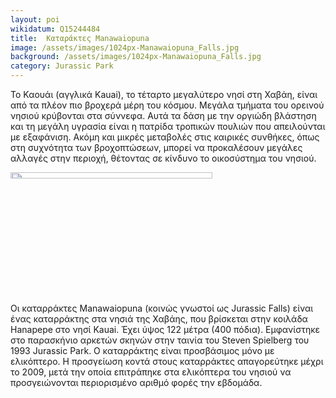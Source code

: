 ```yaml
---
layout: poi
wikidatum: Q15244484
title:  Καταράκτες Manawaiopuna
image: /assets/images/1024px-Manawaiopuna_Falls.jpg
background: /assets/images/1024px-Manawaiopuna_Falls.jpg
category: Jurassic Park
---
```


<p>Το Καουάι (αγγλικά Kauai), το τέταρτο μεγαλύτερο νησί στη Χαβάη, είναι από τα πλέον πιο βροχερά μέρη του κόσμου. Μεγάλα τμήματα του ορεινού νησιού κρύβονται στα σύννεφα. Αυτά τα δάση με την οργιώδη βλάστηση και τη μεγάλη υγρασία είναι η πατρίδα τροπικών πουλιών που απειλούνται με εξαφάνιση. Ακόμη και μικρές μεταβολές στις καιρικές συνθήκες, όπως στη συχνότητα των βροχοπτώσεων, μπορεί να προκαλέσουν μεγάλες αλλαγές στην περιοχή, θέτοντας σε κίνδυνο το οικοσύστημα του νησιού.</p>

<img src= "/heritage-promotion/assets/images/1024px-Manawaiopuna_Falls.jpg" style="width: 80%; height: 5%;">

<p>Οι καταρράκτες Manawaiopuna (κοινώς γνωστοί ως Jurassic Falls) είναι ένας καταρράκτης στα νησιά της Χαβάης, που βρίσκεται στην κοιλάδα Hanapepe στο νησί Kauai. Έχει ύψος 122 μέτρα (400 πόδια). Εμφανίστηκε στο παρασκήνιο αρκετών σκηνών στην ταινία του Steven Spielberg του 1993 Jurassic Park. Ο καταρράκτης είναι προσβάσιμος μόνο με ελικόπτερο. Η προσγείωση κοντά στους καταρράκτες απαγορεύτηκε μέχρι το 2009, μετά την οποία επιτράπηκε στα ελικόπτερα του νησιού να προσγειώνονται περιορισμένο αριθμό φορές την εβδομάδα.</p>
